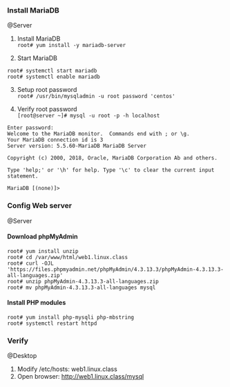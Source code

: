 ### Install MariaDB
@Server

1. Install MariaDB  
```root# yum install -y mariadb-server```

2. Start MariaDB
```
root# systemctl start mariadb
root# systemctl enable mariadb
```

3. Setup root password  
```root# /usr/bin/mysqladmin -u root password 'centos'```

4. Verify root password  
```[root@server ~]# mysql -u root -p -h localhost```  

```
Enter password:
Welcome to the MariaDB monitor.  Commands end with ; or \g.
Your MariaDB connection id is 3
Server version: 5.5.60-MariaDB MariaDB Server

Copyright (c) 2000, 2018, Oracle, MariaDB Corporation Ab and others.

Type 'help;' or '\h' for help. Type '\c' to clear the current input statement.

MariaDB [(none)]>
```

### Config Web server  
@Server

#### Download phpMyAdmin  
```
root# yum install unzip
root# cd /var/www/html/web1.linux.class
root# curl -OJL 'https://files.phpmyadmin.net/phpMyAdmin/4.3.13.3/phpMyAdmin-4.3.13.3-all-languages.zip'
root# unzip phpMyAdmin-4.3.13.3-all-languages.zip
root# mv phpMyAdmin-4.3.13.3-all-languages mysql
```

#### Install PHP modules  
```
root# yum install php-mysqli php-mbstring
root# systemctl restart httpd
```

### Verify
@Desktop

1. Modify /etc/hosts: web1.linux.class
2. Open browser: http://web1.linux.class/mysql

